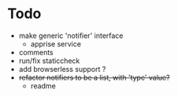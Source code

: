 # Todo
- make generic 'notifier' interface
    - apprise service
- comments
- run/fix staticcheck
- add browserless support ?
- ~~refactor notifiers to be a list, with 'type' value?~~
    - readme